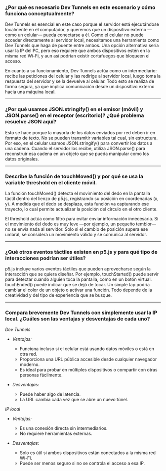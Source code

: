 ### ¿Por qué es necesario Dev Tunnels en este escenario y cómo funciona conceptualmente?

Dev Tunnels es esencial en este caso porque el servidor está ejecutándose localmente en el computador, y queremos que un dispositivo externo —como un celular— pueda conectarse a él. Como el celular no puede acceder directamente al servidor local, necesitamos una herramienta como Dev Tunnels que haga de puente entre ambos. Una opción alternativa sería usar la IP del PC, pero eso requiere que ambos dispositivos estén en la misma red Wi-Fi, y aun así podrían existir cortafuegos que bloqueen el acceso.

En cuanto a su funcionamiento, Dev Tunnels actúa como un intermediario: recibe las peticiones del celular y las redirige al servidor local, luego toma la respuesta del servidor y se la devuelve al celular. Todo esto se realiza de forma segura, ya que implica comunicación desde un dispositivo externo hacia una máquina local.

---

### ¿Por qué usamos JSON.stringify() en el emisor (móvil) y JSON.parse() en el receptor (escritorio)? ¿Qué problema resuelve JSON aquí?

Esto se hace porque la mayoría de los datos enviados por red deben ir en formato de texto. No se pueden transmitir variables tal cual, sin estructura. Por eso, en el celular usamos JSON.stringify() para convertir los datos a una cadena. Cuando el servidor los recibe, utiliza JSON.parse() para reconstruir esa cadena en un objeto que se pueda manipular como los datos originales.

---

### Describe la función de touchMoved() y por qué se usa la variable threshold en el cliente móvil.

La función touchMoved() detecta el movimiento del dedo en la pantalla táctil dentro del lienzo de p5.js, registrando su posición en coordenadas (x, y). A medida que el dedo se desplaza, esta función va capturando ese trayecto, lo cual permite actualizar la posición del círculo en el otro cliente.

El threshold actúa como filtro para evitar enviar información innecesaria. Si el movimiento del dedo es muy leve —por ejemplo, un pequeño temblor— no se envía nada al servidor. Solo si el cambio de posición supera ese umbral, se considera un movimiento válido y se comunica al servidor.

---

### ¿Qué otros eventos táctiles existen en p5.js y para qué tipo de interacciones podrían ser útiles?

p5.js incluye varios eventos táctiles que pueden aprovecharse según la interacción que se quiera diseñar. Por ejemplo, touchStarted() puede servir para detectar cuando alguien toca la pantalla, como en un botón virtual. touchEnded() puede indicar que se dejó de tocar. Un simple tap podría cambiar el color de un objeto o activar una función. Todo depende de la creatividad y del tipo de experiencia que se busque.

---

### Compara brevemente Dev Tunnels con simplemente usar la IP local. ¿Cuáles son las ventajas y desventajas de cada uno?

*Dev Tunnels*

- *Ventajas:*
  - Funciona incluso si el celular está usando datos móviles o está en otra red.
  - Proporciona una URL pública accesible desde cualquier navegador moderno.
  - Es ideal para probar en múltiples dispositivos o compartir con otras personas fácilmente.

- *Desventajas:*
  - Puede haber algo de latencia.
  - La URL cambia cada vez que se abre un nuevo túnel.

*IP local*

- *Ventajas:*
  - Es una conexión directa sin intermediarios.
  - No requiere herramientas externas.

- *Desventajas:*
  - Solo es útil si ambos dispositivos están conectados a la misma red Wi-Fi.
  - Puede ser menos seguro si no se controla el acceso a esa IP.
